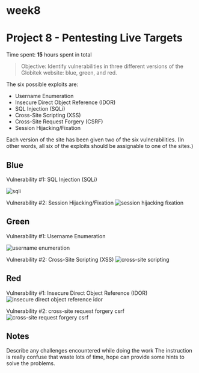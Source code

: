 # week8
# Project 8 - Pentesting Live Targets

Time spent: **15** hours spent in total

> Objective: Identify vulnerabilities in three different versions of the Globitek website: blue, green, and red.

The six possible exploits are:
* Username Enumeration
* Insecure Direct Object Reference (IDOR)
* SQL Injection (SQLi)
* Cross-Site Scripting (XSS)
* Cross-Site Request Forgery (CSRF)
* Session Hijacking/Fixation

Each version of the site has been given two of the six vulnerabilities. (In other words, all six of the exploits should be assignable to one of the sites.)

## Blue

Vulnerability #1: SQL Injection (SQLi)

![sqli](https://user-images.githubusercontent.com/21352483/32309553-c5eea644-bf62-11e7-8270-0dd787036f06.gif)


Vulnerability #2: Session Hijacking/Fixation
![session hijacking fixation](https://user-images.githubusercontent.com/21352483/32309050-61452086-bf5f-11e7-8d62-197bc0f243db.gif)


## Green

Vulnerability #1: Username Enumeration

![username enumeration](https://user-images.githubusercontent.com/21352483/32309538-a6fae194-bf62-11e7-94d0-cadd00c6ae00.gif)

Vulnerability #2: Cross-Site Scripting (XSS)
![cross-site scripting](https://user-images.githubusercontent.com/21352483/32309733-0c2aad0a-bf64-11e7-872d-d19665a561e7.gif)




## Red

Vulnerability #1: Insecure Direct Object Reference (IDOR)
![insecure direct object reference idor](https://user-images.githubusercontent.com/21352483/32302633-067658a2-bf3a-11e7-9536-7de53e44db81.gif)

Vulnerability #2: cross-site request forgery csrf
![cross-site request forgery csrf](https://user-images.githubusercontent.com/21352483/32309186-396991c2-bf60-11e7-8667-19bfc78ec53a.gif)


## Notes

Describe any challenges encountered while doing the work
The instruction is really confuse that waste lots of time, hope can provide some hints to solve the problems.
